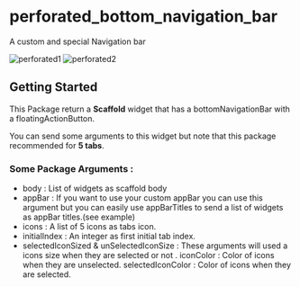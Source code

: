 # perforated_bottom_navigation_bar

A custom and special Navigation bar

![perforated1](https://api.tarafdari.com/1/screenshot-1601380624.png)
![perforated2](https://api.tarafdari.com/1/screenshot-1601380619.png)

## Getting Started

This Package return a **Scaffold** widget that has a bottomNavigationBar with a floatingActionButton.

You can send some arguments to this widget but note that this package recommended for **5 tabs**.



### Some Package Arguments :
- body : List of widgets as scaffold body
- appBar : If you want to use your custom appBar you can use this argument but you can easily use appBarTitles to send a list of widgets as appBar titles.(see example)
- icons : A list of 5 icons as tabs icon.
- initialIndex : An integer as first initial tab index.
- selectedIconSized & unSelectedIconSize : These arguments will used a icons size when they are selected or not .
iconColor : Color of icons when they are unselected.
selectedIconColor : Color of icons when they are selected.

